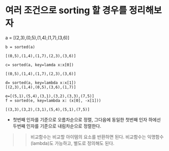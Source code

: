 # 여러 조건으로 sorting 할 경우를 정리해보자

a = [(2,3),(0,5),(1,4),(1,7),(3,6)]

```
b = sorted(a)

[(0,5),(1,4),(1,7),(2,3),(3,6)]
```

```
c= sorted(a, key=lamda x:x[0])

[(0,5),(1,4),(1,7),(2,3),(3,6)]
```

```
d= sorted(a, key=lambda x:x[1])
[(2,3),(1,4),(0,5),(3,6),(1,7)]
```

```
e=[(5,1),(5,4),(3,1),(3,2),(3,3),(7,5)]
f = sorted(e, key=lambda x: (x[0], -x[1]))

[(3,3),(3,2),(3,1),(5,4),(5,1),(7,5)]
```
- 첫번째 인자를 기준으로 오름차순으로 정렬, 그다음에 동일한 첫번째 인자 하에선 두번째 인자를 기준으로 내림차순으로 정렬한다.


>> 비교함수는 비교할 아이템의 요소를 반환하면 된다.
>> 비교함수는 익명함수(lambda)도 가능하고, 별도로 정의해도 된다.
